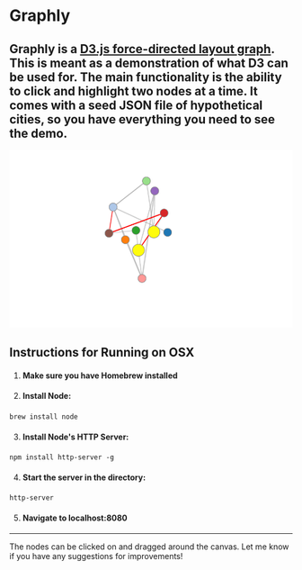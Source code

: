 # Graphly

## Graphly is a [D3.js force-directed layout graph](https://github.com/mbostock/d3/wiki/Force-Layout). This is meant as a demonstration of what D3 can be used for. The main functionality is the ability to click and highlight two nodes at a time. It comes with a seed JSON file of hypothetical cities, so you have everything you need to see the demo.

![Demo](image.png)

## Instructions for Running on OSX

1. #### Make sure you have Homebrew installed
2. #### Install Node:
  `brew install node`

3. #### Install Node's HTTP Server:
  `npm install http-server -g`

4. #### Start the server in the directory:
`http-server`

5. #### Navigate to localhost:8080

---
The nodes can be clicked on and dragged around the canvas.
Let me know if you have any suggestions for improvements!
